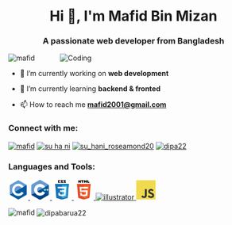 
<h1 align="center">Hi 👋, I'm Mafid Bin Mizan</h1>
<h3 align="center">A passionate web developer from Bangladesh</h3>
<img align="right" alt="Coding" width="400" src="https://www.google.com/url?sa=i&url=https%3A%2F%2Fsnishri209.medium.com%2Flogbook-of-a-tech-enthusiast-57116960fe5f&psig=AOvVaw1QtvLCMeavVbHTQ3C1fqL_&ust=1742151681355000&source=images&cd=vfe&opi=89978449&ved=0CBMQjRxqFwoTCNDczIjjjIwDFQAAAAAdAAAAABAE">
<p align="left"> <img src="https://komarev.com/ghpvc/?username=dipabarua22&label=Profile%20views&color=0e75b6&style=flat" alt="mafid" /> </p>

- 🔭 I’m currently working on **web development**

- 🌱 I’m currently learning **backend & fronted**

- 📫 How to reach me **mafid2001@gmail.com**

<h3 align="left">Connect with me:</h3>
<p align="left">
<a href="linkedin.com/in/mafid-bin-mizan-56b599254" target="blank"><img align="center" src="https://raw.githubusercontent.com/rahuldkjain/github-profile-readme-generator/master/src/images/icons/Social/linked-in-alt.svg" alt="mafid" height="30" width="40" /></a>
<a href="https://www.facebook.com/share/15gh4FA2Eh/" target="blank"><img align="center" src="https://raw.githubusercontent.com/rahuldkjain/github-profile-readme-generator/master/src/images/icons/Social/facebook.svg" alt="su ha ni" height="30" width="40" /></a>
<a href="https://www.instagram.com/mafid_21/" target="blank"><img align="center" src="https://raw.githubusercontent.com/rahuldkjain/github-profile-readme-generator/master/src/images/icons/Social/instagram.svg" alt="su_hani_roseamond20" height="30" width="40" /></a>
<a href="https://www.hackerrank.com/dipa22" target="blank"><img align="center" src="https://raw.githubusercontent.com/rahuldkjain/github-profile-readme-generator/master/src/images/icons/Social/hackerrank.svg" alt="dipa22" height="30" width="40" /></a>
</p>

<h3 align="left">Languages and Tools:</h3>
<p align="left"> <a href="https://www.cprogramming.com/" target="_blank" rel="noreferrer"> <img src="https://raw.githubusercontent.com/devicons/devicon/master/icons/c/c-original.svg" alt="c" width="40" height="40"/> </a> <a href="https://www.w3schools.com/cpp/" target="_blank" rel="noreferrer"> <img src="https://raw.githubusercontent.com/devicons/devicon/master/icons/cplusplus/cplusplus-original.svg" alt="cplusplus" width="40" height="40"/> </a> <a href="https://www.w3schools.com/css/" target="_blank" rel="noreferrer"> <img src="https://raw.githubusercontent.com/devicons/devicon/master/icons/css3/css3-original-wordmark.svg" alt="css3" width="40" height="40"/> </a> <a href="https://www.w3.org/html/" target="_blank" rel="noreferrer"> <img src="https://raw.githubusercontent.com/devicons/devicon/master/icons/html5/html5-original-wordmark.svg" alt="html5" width="40" height="40"/> </a> <a href="https://www.adobe.com/in/products/illustrator.html" target="_blank" rel="noreferrer"> <img src="https://www.vectorlogo.zone/logos/adobe_illustrator/adobe_illustrator-icon.svg" alt="illustrator" width="40" height="40"/> </a> <a href="https://developer.mozilla.org/en-US/docs/Web/JavaScript" target="_blank" rel="noreferrer"> <img src="https://raw.githubusercontent.com/devicons/devicon/master/icons/javascript/javascript-original.svg" alt="javascript" width="40" height="40"/> </a> </p>

<p><img align="left" src="https://github-readme-stats.vercel.app/api/top-langs?username=Mafid&show_icons=true&locale=en&layout=compact" alt="mafid" /></p>

<p>&nbsp;<img align="center" src="https://github-readme-stats.vercel.app/api?username=Mafid&show_icons=true&locale=en" alt="dipabarua22" /></p>
